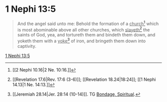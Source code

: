 # 1 Nephi 13:5

> And the angel said unto me: Behold the formation of a <u>church</u>[^a] which is most abominable above all other churches, which <u>slayeth</u>[^b] the saints of God, yea, and tortureth them and bindeth them down, and yoketh them with a <u>yoke</u>[^c] of iron, and bringeth them down into captivity.

[1 Nephi 13:5](https://www.churchofjesuschrist.org/study/scriptures/bofm/1-ne/13?lang=eng&id=p5#p5)


[^a]: [[2 Nephi 10.16|2 Ne. 10:16.]]
[^b]: [[Revelation 17.6|Rev. 17:6 (3-6)]]; [[Revelation 18.24|18:24]]; [[1 Nephi 14.13|1 Ne. 14:13.]]
[^c]: [[Jeremiah 28.14|Jer. 28:14 (10-14)]]. TG [Bondage, Spiritual](https://www.churchofjesuschrist.org/study/scriptures/tg/bondage-spiritual?lang=eng).
